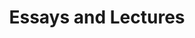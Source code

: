---
category: favorites
type: nonfiction

title: Essays and Lectures
author_first: Ralph Waldo
author_last: Emerson
description: Emerson’s essays are an ardent call to trust the intelligence of intuition, to think for oneself and test received wisdom against experience. For him, individual experience was something abundant and reliable yet finally mysterious. As he put it, “I cannot find language of sufficient energy to convey my sense of the sacredness of private integrity.”
thumb: emerson-essays.jpg
link: http://a.co/inxs1s7
---